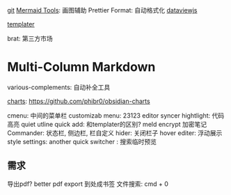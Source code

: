 
[git](git.md)
[Mermaid Tools](Mermaid%20Tools.md): 画图辅助
Prettier Format: 自动格式化
[dataviewjs](dataviewjs.md)

[templater](templater.md)

brat: 第三方市场

# Multi-Column Markdown
various-complements: 自动补全工具


[charts](charts.md): https://github.com/phibr0/obsidian-charts

cmenu: 中间的菜单栏
customizab menu: 23123
editor syncer hightlight: 代码高亮
quiet utline
quick add: 和templater的区别? 
meld encrypt 加密笔记
Commander:  状态栏, 侧边栏, 栏自定义
hider: 关闭栏子
hover editer: 浮动展示
style settings: 
another quick switcher : 搜索临时预览
## 需求

导出pdf? 
better pdf export 到处成书签
文件搜索: cmd + 0
